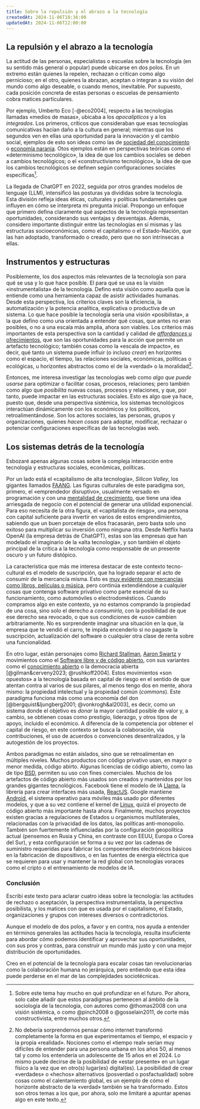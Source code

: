 ```yaml
---
title: Sobre la repulsión y el abrazo a la tecnología
createdAt: 2024-11-06T18:36:00
updatedAt: 2024-11-06T22:00:00
---
```


## La repulsión y el abrazo a la tecnología

La actitud de las personas, especialistas o escuelas sobre la tecnología (en su sentido más general o popular) puede ubicarse en dos polos. En un extremo están quienes la repelen, rechazan o critican como algo pernicioso; en el otro, quienes la abrazan, aceptan o integran a su visión del mundo como algo deseable, o cuando menos, inevitable. Por supuesto, cada posición concreta de estas personas o escuelas de pensamiento cobra matices particulares.

Por ejemplo, Umberto Eco [-@eco2004], respecto a las tecnologías llamadas «medios de masas», ubicaba a los *apocalípticos* y a los *integrados*. Los primeros, críticos que consideraban que esas tecnologías comunicativas hacían daño a la cultura en general; mientras que los segundos ven en ellas una oportunidad para la innovación y el cambio social, ejemplos de esto son ideas como las de [sociedad del conocimiento](https://es.wikipedia.org/wiki/Sociedad_del_conocimiento) o [economía naranja](https://es.wikipedia.org/wiki/Economía_creativa). Otos ejemplos están en perspectivas teóricas como el «determinismo tecnológico», la idea de que los cambios sociales se deben a cambios tecnológicos; o el «constructivismo tecnológico», la idea de que los cambios tecnológicos se definen según configuraciones sociales específicas[^1].

[^1]: Sobre este tema hay mucho en qué profundizar en el futuro. Por ahora, solo cabe añadir que estos paradigmas pertenecen al ámbito de la sociología de la tecnología, con autores como @thomas2008 con una visión sistémica, o como @pinch2008 o @gosselain2011, de corte más constructivista, entre muchos otros.

La llegada de ChatGPT en 2022, seguida por otros grandes modelos de lenguaje (LLM), intensificó las posturas ya divididas sobre la tecnología. Esta división refleja ideas éticas, culturales y políticas fundamentales que influyen en cómo se interpreta mi pregunta inicial. Propongo un enfoque que primero defina claramente qué aspectos de la tecnología representan oportunidades, considerando sus ventajas y desventajas. Además, considero importante distinguir entre las tecnologías en sí mismas y las estructuras socioeconómicas, como el capitalismo o el Estado-Nación, que las han adoptado, transformado o creado, pero que no son intrínsecas a ellas.

## Instrumentos y estructuras

Posiblemente, los dos aspectos más relevantes de la tecnología son para qué se usa y lo que hace posible. El para qué se usa es la visión «instrumentalista» de la tecnología. Defino esta visión como aquella que la entiende como una herramienta capaz de asistir actividades humanas. Desde esta perspectiva, los criterios claves son la eficiencia, la automatización y la potencia analítica, explicativa o productiva de un sistema. Lo que hace posible la tecnología sería una visión «posibilista», a la que defino como una orientada a entender qué cosas, que antes no eran posibles, o no a una escala más amplia, ahora son viables. Los criterios más importantes de esta perspectiva son la cantidad y calidad de [*affordances* u ofrecimientos](https://es.wikipedia.org/wiki/Ofrecimiento), que son las oportunidades para la acción que permite un artefacto tecnológico; también cosas como la «escala de impacto», es decir, qué tanto un sistema puede influir (o incluso *crear*) en horizontes como el espacio, el tiempo, las relaciones sociales, económicas, políticas o ecológicas, u horizontes abstractos como el de la «verdad» o la moralidad[^2].

[^2]: No debería sorprendernos pensar cómo internet transformó completamente la forma en que experimentamos el tiempo, el espacio y la propia «realidad». Nociones como el «tiempo real» serían muy difíciles de entender para una persona urbana en los años 50, al menos tal y como los entendería un adolescente de 15 años en el 2024. Lo mismo puede decirse de la posibilidad de «estar presente» en un lugar físico a la vez que en otro(s) lugar(es) digital(es). La posibilidad de crear «verdades» o «hechos» alternativos (posverdad o posfactualidad) sobre cosas como el calentamiento global, es un ejemplo de cómo el horizonte abstracto de la «verdad» también se ha transformado. Estos son otros temas a los que, por ahora, solo me limitaré a apuntar apenas algo en este texto.

Entonces, me interesa investigar las tecnologías web como *algo que puede usarse* para optimizar o facilitar cosas, procesos, relaciones; pero también como algo que *posibilita* nuevas cosas, procesos y relaciones, y que, por tanto, puede impactar en las estructuras sociales. Esto es algo que ya hace, puesto que, desde una perspectiva sistémica, los sistemas tecnológicos interactúan dinámicamente con los económicos y los políticos, retroalimentándose. Son los actores sociales, las personas, grupos y organizaciones, quienes *hacen cosas* para adoptar, modificar, rechazar o potenciar configuraciones específicas de las tecnologías web.

## Los sistemas detrás de la tecnología

Esbozaré apenas algunas cosas sobre la compleja interacción entre tecnología y estructuras sociales, económicas, políticas.

Por un lado está el «capitalismo de alta tecnología», *Silicon Valley*, los gigantes llamados [FAANG](https://es.wikipedia.org/wiki/Gigantes_tecnol%C3%B3gicos#FAANG). Las figuras culturales de este paradigma son, primero, el «emprendedor disruptivo», usualmente versado en programación y con una [mentalidad de crecimiento](https://youtu.be/_X0mgOOSpLU?si=KBybkTCkNHeaqpWn), que tiene una idea arriesgada de negocio con el potencial de generar una utilidad exponencial. Para eso necesita de la otra figura, el «capitalista de riesgo», una persona con capital suficiente para invertir en varios de estos emprendimientos, sabiendo que un buen porcetaje de ellos fracasarán, pero basta solo uno exitoso para multiplicar su inversión como ninguna otra. Desde Netflix hasta OpenAI (la empresa detrás de ChatGPT), estas son las empresas que han modelado el imaginario de la «alta tecnología», y son también el objeto principal de la crítica a la tecnología como responsable de un presente oscuro y un futuro distópico.

La característica que más me interesa destacar de este contexto tecno-cultural es el modelo de suscripción, que ha logrado separar el acto de consumir de la mercancía misma. Esto es [muy evidente con mercancías como libros, películas o música](por-qué-ya-no-somos-dueños-de-nada), pero continúa extendiéndose a cualquier cosas que contenga software privativo como parte esencial de su funcionamiento, como automóviles o electrodomésticos. Cuando compramos algo en este contexto, ya no estamos comprando la propiedad de una cosa, sino solo el derecho a *consumirla*, con la posibilidad de que ese derecho sea revocado, o que sus condiciones de *«uso»* cambien arbitrariamente. No es sorprendente imaginar una situación en la que, la empresa que te vendió el carro, te impida encenderlo si no pagaste la suscripción, actualización del software o cualquier otra clase de renta sobre una funcionalidad.

En otro lugar, están personajes como [Richard Stallman](https://es.wikipedia.org/wiki/Richard_Stallman), [Aaron Swartz](https://es.wikipedia.org/wiki/Aaron_Swartz) y movimientos como el [Software libre y de código abierto](https://es.wikipedia.org/wiki/Software_libre_y_de_código_abierto), con sus variantes como el [conocimiento abierto](https://es.wikipedia.org/wiki/Conocimiento_abierto) o la democracia abierta [@gilman&cerveny2023; @rushkoff2004]. Estos movimientos «son opuestos» a la tecnología basada en capital de riesgo en el sentido de que atentan contra al varios de sus pilares, al menos tengo dos en mente, ahora mismo: la propiedad intelectual y la propiedad común (*commons*). Este paradigma funciona más como una economía del don [@bergquist&ljungberg2001; @vonkrogh&al2003], es decir, como un sistema donde el objetivo es *donar* la mayor cantidad posible de valor y, a cambio, se obtienen cosas como prestigio, liderazgo, y otros tipos de apoyo, incluido el económico. A diferencia de la competencia por obtener el capital de riesgo, en este contexto se busca la colaboración, vía contribuciones, el uso de acuerdos o convenciones desentralizados, y la autogestión de los proyectos.

Ambos paradigmas no están aislados, sino que se retroalimentan en múltiples niveles. Muchos productos con código privativo usan, en mayor o menor medida, código abirto. Algunas licencias de código abierto, como las de tipo [BSD](https://es.wikipedia.org/wiki/Licencia_BSD), permiten su uso con fines comerciales. Muchos de los artefactos de código abierto más usados son creados y mantenidos por los grandes gigantes tecnológicos. Facebook tiene el modelo de IA [Llama](https://www.llama.com/), la librería para crear interfaces más usada, [ReactJS](https://react.dev/). Google mantiene [Android](https://opensource.google/projects/android), el sistema operativo para móviles más usado por diferentes modelos, y que a su vez contiene el kernel de [Linux](https://www.linuxfoundation.org/), quizá el proyecto de código abierto más importante hasta ahora. Finalmente, muchos proyectos existen gracias a regulaciones de Estados u organismos multilaterales, relacionadas con la privacidad de los datos, las políticas anti-monopolio. También son fuertemente influenciadas por la configuración geopolítica actual (pensemos en Rusia y China, en contraste con EEUU, Europa o Corea del Sur), y esta configuración se forma a su vez por las cadenas de suministro requeridas para fabricar los compoenentes electrónicos básicos en la fabricación de dispositivos, o en las fuentes de energía eléctrica que se requieren para usar y mantener la red global con tecnologías voraces como el cripto o el entrenamiento de modelos de IA.

### Conclusión

Escribí este texto para aclarar cuatro ideas sobre la tecnología: las actitudes de rechazo o aceptación, la perspectiva instrumentalista, la perspectiva posibilista, y los matices con que es usada por el capitalismo, el Estado, organizaciones y grupos con intereses diversos o contradictorios.

Aunque el modelo de dos polos, a favor y en contra, nos ayuda a entender en términos generales las actitudes hacia la tecnología, resulta insuficiente para abordar cómo podemos identificar y aprovechar sus oportunidades, con sus pros y contras, para construir un mundo más justo y con una mejor distribución de oportunidades.

Creo en el potencial de la tecnología para escalar cosas tan revolucionarias como la colaboración humana no jerárquica, pero entiendo que esta idea puede perderse en el mar de las complejidades sociotécnicas.
